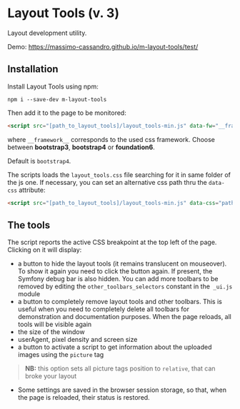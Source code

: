 # Layout Tools (v. 3)

Layout development utility.

Demo: <https://massimo-cassandro.github.io/m-layout-tools/test/>

## Installation

Install Layout Tools using npm:

```shell
npm i --save-dev m-layout-tools
```

Then add it to the page to be monitored:

```html
<script src="[path_to_layout_tools]/layout_tools-min.js" data-fw="__framework__"></script>
```
where `__framework__` corresponds to the used css framework.
Choose between **bootstrap3**, **bootstrap4** or **foundation6**. 

Default is `bootstrap4`. 

The scripts loads the `layout_tools.css` file searching for it in same folder of the js one. If necessary, you can set an alternative css path thru the `data-css` attribute:

```html
<script src="[path_to_layout_tools]/layout_tools-min.js" data-css="path/layout_tools.css"></script>
```

## The tools

The script reports the active CSS breakpoint at the top left of the page. Clicking on it will display:

* a button to hide the layout tools (it remains translucent on mouseover). To show it again you need to click the button again. If present, the Symfony debug bar is also hidden. You can add more toolbars to be removed by editing the `other_toolbars_selectors` constant in the` _ui.js` module
* a button to completely remove layout tools and other toolbars. This is useful when you need to completely delete all toolbars for demonstration and documentation purposes. When the page reloads, all tools will be visible again
* the size of the window
* userAgent, pixel density and screen size
* a button to activate a script to get information about the uploaded images using the `picture` tag

> **NB:** this option sets all picture tags position to `relative`, that can broke your layout 

* Some settings are saved in the browser session storage, so that, when the page is reloaded, their status is restored.
